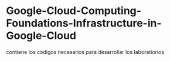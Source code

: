 # Google-Cloud-Computing-Foundations-Infrastructure-in-Google-Cloud
contiene los codigos necesarios para desarrollar los laboratiorios
